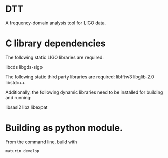 # DTT
A frequency-domain analysis tool for LIGO data.

# C library dependencies

The following static LIGO libraries are required:

libcds
libgds-sigp

The following static third party libraries are required:
libfftw3
libglib-2.0
libstdc++

Additionally, the following dynamic libraries need
to be installed for building and running:

libsasl2
libz
libexpat

# Building as python module.

From the command line, build with 

```aiignore
maturin develop
```

